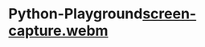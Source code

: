 # Python-Playground[screen-capture.webm](https://user-images.githubusercontent.com/51126350/220690109-96586a85-5519-48bc-9433-d4f0c4ff3e0b.webm)
